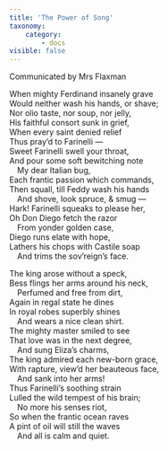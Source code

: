 ```yaml
---
title: 'The Power of Song'
taxonomy:
    category:
        - docs
visible: false
---
```


<div class="author">Communicated by Mrs Flaxman</div>

When mighty Ferdinand insanely grave  
Would neither wash his hands, or shave;  
Nor olio taste, nor soup, nor jelly,  
His faithful consort sunk in grief,  
When every saint denied relief  
Thus pray’d to Farinelli —  
Sweet Farinelli swell your throat,  
And pour some soft bewitching note  
&emsp;My dear Italian bug,  
Each frantic passion which commands,  
Then squall, till Feddy wash his hands  
&emsp;And shove, look spruce, & smug —  
Hark! Farinelli squeaks to please her,  
Oh Don Diego fetch the razor  
&emsp;From yonder golden case,  
Diego runs elate with hope,  
Lathers his chops with Castile soap  
&emsp;And trims the sov’reign’s face.  

The king arose without a speck,  
Bess flings her arms around his neck,  
&emsp;Perfumed and free from dirt,  
Again in regal state he dines  
In royal robes superbly shines  
&emsp;And wears a nice clean shirt.  
The mighty master smiled to see  
That love was in the next degree,  
&emsp;And sung Eliza’s charms,  
The king admired each new-born grace,  
With rapture, view’d her beauteous face,  
&emsp;And sank into her arms!  
Thus Farinelli’s soothing strain  
Lulled the wild tempest of his brain;  
&emsp;No more his senses riot,  
So when the frantic ocean raves  
A pint of oil will still the waves  
&emsp;And all is calm and quiet.